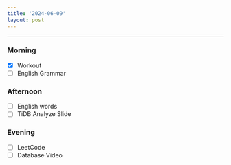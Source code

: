 ```yaml
---
title: '2024-06-09'
layout: post
---
```


---

### Morning

- [x] Workout
- [ ] English Grammar

### Afternoon

- [ ] English words
- [ ] TiDB Analyze Slide

### Evening

- [ ] LeetCode
- [ ] Database Video
